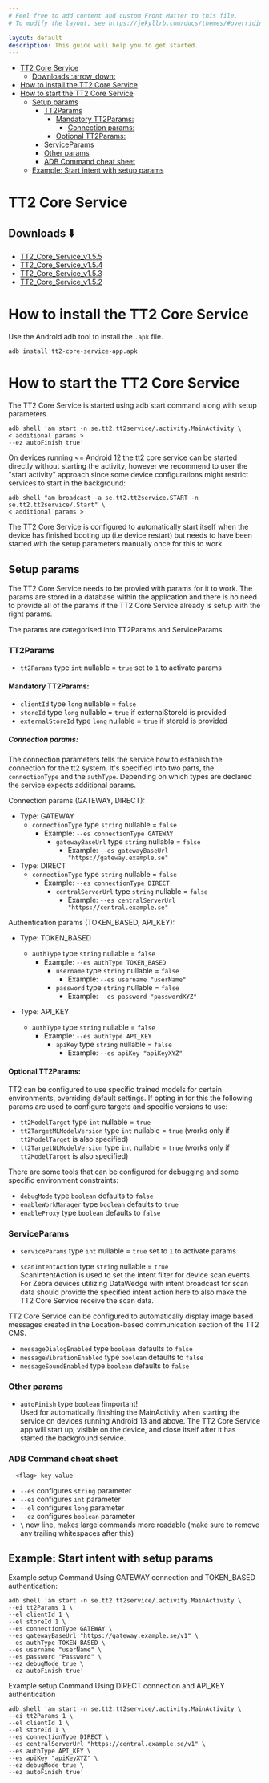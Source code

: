 ```yaml
---
# Feel free to add content and custom Front Matter to this file.
# To modify the layout, see https://jekyllrb.com/docs/themes/#overriding-theme-defaults

layout: default
description: This guide will help you to get started.
---
```


- [TT2 Core Service](#tt2-core-service)
  - [Downloads :arrow\_down:](#downloads-arrow_down)
- [How to install the TT2 Core Service](#how-to-install-the-tt2-core-service)
- [How to start the TT2 Core Service](#how-to-start-the-tt2-core-service)
  - [Setup params](#setup-params)
    - [TT2Params](#tt2params)
      - [Mandatory TT2Params:](#mandatory-tt2params)
        - [Connection params:](#connection-params)
      - [Optional TT2Params:](#optional-tt2params)
    - [ServiceParams](#serviceparams)
    - [Other params](#other-params)
    - [ADB Command cheat sheet](#adb-command-cheat-sheet)
  - [Example: Start intent with setup params](#example-start-intent-with-setup-params)



# TT2 Core Service 


## Downloads :arrow_down: 

- [TT2_Core_Service_v1.5.5](https://virtualstores-assets.s3.eu-north-1.amazonaws.com/tt2-core-service/apks/tt2-core-service-v1.5.5.apk)
- [TT2_Core_Service_v1.5.4](https://virtualstores-assets.s3.eu-north-1.amazonaws.com/tt2-core-service/apks/tt2-core-service-v1.5.4.apk)
- [TT2_Core_Service_v1.5.3](https://virtualstores-assets.s3.eu-north-1.amazonaws.com/tt2-core-service/apks/tt2-core-service-v1.5.3.apk)
- [TT2_Core_Service_v1.5.2](https://virtualstores-assets.s3.eu-north-1.amazonaws.com/tt2-core-service/apks/tt2-core-service-v1.5.2.apk)


# How to install the TT2 Core Service

Use the Android adb tool to install the `.apk` file.

`adb install tt2-core-service-app.apk`

# How to start the TT2 Core Service

The TT2 Core Service is started using adb start command along with setup parameters.

```
adb shell 'am start -n se.tt2.tt2service/.activity.MainActivity \
< additional params >
--ez autoFinish true'
```


On devices running <= Android 12 the tt2 core service can be started directly without starting the activity, however we recommend to user the "start activity" approach since some device configurations might restrict services to start in the background:
```
adb shell "am broadcast -a se.tt2.tt2service.START -n se.tt2.tt2service/.Start" \
< additional params >
```


The TT2 Core Service is configured to automatically start itself when the device has finished
booting up (i.e device restart) but needs to have been started with the setup parameters manually once for this to work.

## Setup params

The TT2 Core Service needs to be provied with params for it to work. The params are stored in a
database within the application and there is no need to provide all of the params if the TT2 Core
Service already is setup with the right params.

The params are categorised into TT2Params and ServiceParams.

### TT2Params

- `tt2Params` type `int` nullable = `true` set to `1` to activate params

#### Mandatory TT2Params:

- `clientId` type `long` nullable = `false`
- `storeId` type `long` nullable = `true` if externalStoreId is provided
- `externalStoreId` type `long` nullable = `true` if storeId is provided

##### Connection params:
The connection parameters tells the service how to establish the connection for the tt2 system.
It's specified into two parts, the `connectionType` and the `authType`. Depending on which types are declared the service expects additional params.

Connection params (GATEWAY, DIRECT):
- Type: GATEWAY
  - `connectionType` type `string` nullable = `false`
    - Example: `--es connectionType GATEWAY`
      -  `gatewayBaseUrl` type `string` nullable = `false`
         - Example:  `--es gatewayBaseUrl "https://gateway.example.se"`
- Type: DIRECT
  - `connectionType` type `string` nullable = `false`
    - Example: `--es connectionType DIRECT`
      - `centralServerUrl` type `string` nullable = `false`
        - Example: `--es centralServerUrl "https://central.example.se"`
  
Authentication params (TOKEN_BASED, API_KEY):
- Type: TOKEN_BASED
  - `authType` type `string` nullable = `false`
    - Example:  `--es authType TOKEN_BASED`
      - `username` type `string` nullable = `false`
        - Example: `--es username "userName"`
      - `password` type `string` nullable = `false`
        - Example: `--es password "passwordXYZ"`
  
- Type: API_KEY
  - `authType` type `string` nullable = `false`
    - Example: `--es authType API_KEY`
      - `apiKey` type `string` nullable = `false`
        - Example: `--es apiKey "apiKeyXYZ"`

#### Optional TT2Params:

TT2 can be configured to use specific trained models for certain environments, overriding default settings.
If opting in for this the following params are used to configure targets and specific versions to use:

- `tt2ModelTarget` type `int` nullable = `true`
- `tt2TargetMLModelVersion` type `int` nullable = `true` (works only if `tt2ModelTarget` is also specified) 
- `tt2TargetNLModelVersion` type `int` nullable = `true` (works only if `tt2ModelTarget` is also specified)

There are some tools that can be configured for debugging and some specific environment constraints:

- `debugMode` type `boolean` defaults to `false`
- `enableWorkManager` type `boolean` defaults to `true`
- `enableProxy` type `boolean` defaults to `false`

### ServiceParams

- `serviceParams` type `int` nullable = `true` set to `1` to activate params

- `scanIntentAction` type `string` nullable = `true`\
  ScanIntentAction is used to set the intent filter for device scan events. For Zebra devices
  utilizing DataWedge with intent broadcast for scan data should provide the specified intent action
  here to also make the TT2 Core Service receive the scan data.

TT2 Core Service can be configured to automatically display image based messages created in the
Location-based communication section of the TT2 CMS.

- `messageDialogEnabled` type `boolean` defaults to `false`
- `messageVibrationEnabled` type `boolean` defaults to `false`
- `messageSoundEnabled` type `boolean` defaults to `false`

### Other params

- `autoFinish` type `boolean` !important!\
  Used for automatically finishing the MainActivity when starting the service on devices running
  Android 13 and above. The TT2 Core Service app will start up, visible on the device, and close
  itself after it has started the background service.

### ADB Command cheat sheet

```
--<flag> key value
```

- `--es` configures `string` parameter
- `--ei` configures `int` parameter
- `--el` configures `long` parameter
- `--ez` configures `boolean` parameter
- `\` new line, makes large commands more readable (make sure to remove any trailing whitespaces
  after this)

## Example: Start intent with setup params

Example setup Command Using GATEWAY connection and TOKEN_BASED authentication:

``` shell
adb shell 'am start -n se.tt2.tt2service/.activity.MainActivity \
--ei tt2Params 1 \
--el clientId 1 \
--el storeId 1 \
--es connectionType GATEWAY \
--es gatewayBaseUrl "https://gateway.example.se/v1" \
--es authType TOKEN_BASED \
--es username "userName" \
--es password "Password" \
--ez debugMode true \
--ez autoFinish true'
```

Example setup Command Using DIRECT connection and API_KEY authentication
``` shell
adb shell 'am start -n se.tt2.tt2service/.activity.MainActivity \
--ei tt2Params 1 \
--el clientId 1 \
--el storeId 1 \
--es connectionType DIRECT \
--es centralServerUrl "https://central.example.se/v1" \
--es authType API_KEY \
--es apiKey "apiKeyXYZ" \
--ez debugMode true \
--ez autoFinish true'
```

<br/><br/>